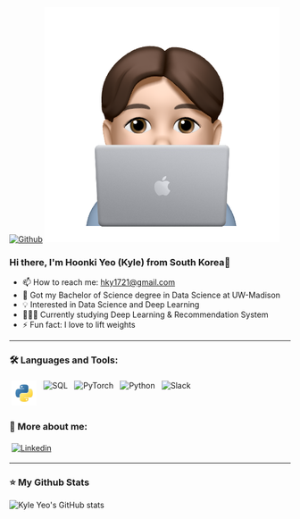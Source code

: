 
[![Github](https://img.shields.io/github/followers/hoonkiyeo?label=Follow&style=social)](https://github.com/hoonkiyeo)
![img_3.png](img_3.png)

### Hi there, I'm Hoonki Yeo (Kyle) from South Korea👋
- 📫 How to reach me: hky1721@gmail.com
- 👏 Got my Bachelor of Science degree in Data Science at UW-Madison 
- 💡 Interested in Data Science and Deep Learning
- 👨🏽‍💻 Currently studying Deep Learning & Recommendation System
- ⚡️ Fun fact: I love to lift weights
---

### 🛠️ Languages and Tools:

<img src="https://raw.githubusercontent.com/github/explore/80688e429a7d4ef2fca1e82350fe8e3517d3494d/topics/python/python.png" alt="Python" height="45" style="vertical-align:top; margin:4px">
<img src="https://user-images.githubusercontent.com/69660509/184398620-1cc111a4-61f3-4fd3-ae4d-4c24dc35be7a.png" alt="SQL" height="45" style="vertical-align:top; margin:4px">
<img src="https://user-images.githubusercontent.com/69660509/184401997-ccb0da12-649a-445d-b8c2-4b56aaa92d21.png" alt="PyTorch" height="45" style="vertical-align:top; margin:4px">
<img src="https://user-images.githubusercontent.com/69660509/184396687-1eab19fb-717d-4452-9496-544f8be2394b.png" alt="Python" height="45" style="vertical-align:top; margin:4px">
<img src="https://user-images.githubusercontent.com/69660509/184397938-0c9e18cb-da23-4384-aafc-50b3840cbf9a.png" alt="Slack" height="45" style="vertical-align:top; margin:4px">


### 📨 More about me:
[<img src="https://user-images.githubusercontent.com/69660509/174795199-0b55a224-308a-4e01-82b9-46ea6665a4ba.png" alt="Linkedin" height="40" style="vertical-align:top; margin:4px">](https://www.linkedin.com/in/hoonki-yeo-4a9225208/)

---
### ⭐ ️My Github Stats
![Kyle Yeo's GitHub stats](https://github-readme-stats.vercel.app/api?username=hoonkiyeo&show_icons=true&theme=tokyonight)


